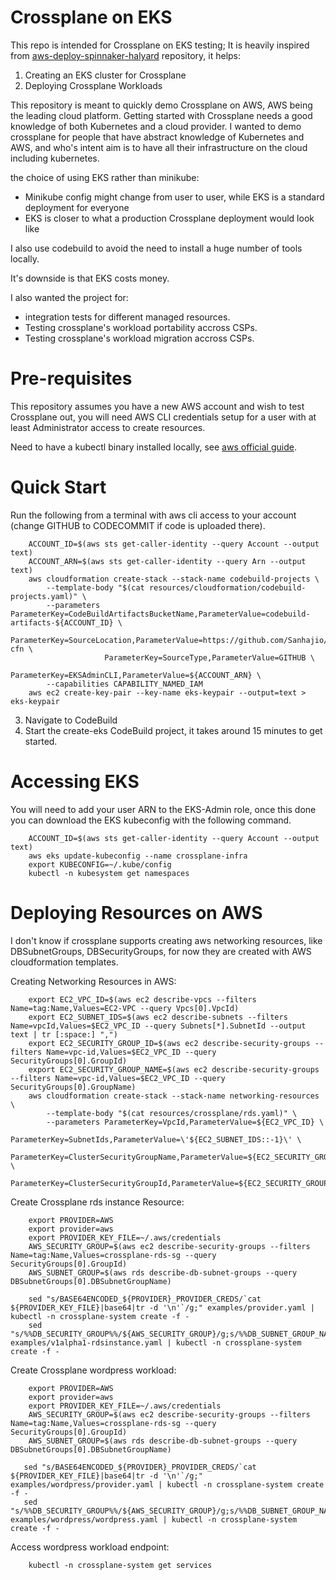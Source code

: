 # Crossplane on EKS

This repo is intended for Crossplane on EKS testing; It is heavily inspired from [aws-deploy-spinnaker-halyard](https://github.com/aws-samples/aws-deploy-spinnaker-halyard) repository, it helps:

1. Creating an EKS cluster for Crossplane
2. Deploying Crossplane Workloads

This repository is meant to quickly demo Crossplane on AWS, AWS being the leading cloud platform.
Getting started with Crossplane needs a good knowledge of both Kubernetes and a cloud provider. I wanted to demo crossplane for people that have abstract knowledge of Kubernetes and AWS, and who's intent aim is to have all their infrastructure on the cloud including kubernetes.

the choice of using EKS rather than minikube:
- Minikube config might change from user to user, while EKS is a standard deployment for everyone
- EKS is closer to what a production Crossplane deployment would look like

I also use codebuild to avoid the need to install a huge number of tools locally. 

It's downside is that EKS costs money.

I also wanted the project for:
- integration tests for different managed resources.
- Testing crossplane's workload portability accross CSPs.
- Testing crossplane's workload migration accross CSPs.

# Pre-requisites
This repository assumes you have a new AWS account and wish to test Crossplane out, you will need AWS CLI credentials setup for a user with at least Administrator access to create resources.

Need to have a kubectl binary installed locally, see [aws official guide](https://docs.aws.amazon.com/eks/latest/userguide/install-kubectl.html).

# Quick Start

Run the following from a terminal with aws cli access to your account (change GITHUB to CODECOMMIT if code is uploaded there).

```
    ACCOUNT_ID=$(aws sts get-caller-identity --query Account --output text)
    ACCOUNT_ARN=$(aws sts get-caller-identity --query Arn --output text)
    aws cloudformation create-stack --stack-name codebuild-projects \
        --template-body "$(cat resources/cloudformation/codebuild-projects.yaml)" \
        --parameters ParameterKey=CodeBuildArtifactsBucketName,ParameterValue=codebuild-artifacts-${ACCOUNT_ID} \
                     ParameterKey=SourceLocation,ParameterValue=https://github.com/Sanhajio/crossplane-cfn \
                     ParameterKey=SourceType,ParameterValue=GITHUB \
                     ParameterKey=EKSAdminCLI,ParameterValue=${ACCOUNT_ARN} \
        --capabilities CAPABILITY_NAMED_IAM
    aws ec2 create-key-pair --key-name eks-keypair --output=text > eks-keypair
```

3. Navigate to CodeBuild
4. Start the create-eks CodeBuild project, it takes around 15 minutes to get started.


# Accessing EKS
You will need to add your user ARN to the EKS-Admin role, once this done you can download the EKS kubeconfig with the following command.

```
    ACCOUNT_ID=$(aws sts get-caller-identity --query Account --output text)
    aws eks update-kubeconfig --name crossplane-infra
    export KUBECONFIG=~/.kube/config
    kubectl -n kubesystem get namespaces
```


# Deploying Resources on AWS

I don't know if crossplane supports creating aws networking resources, like DBSubnetGroups, DBSecurityGroups, for now they are created with AWS cloudformation templates.

Creating Networking Resources in AWS:
```
    export EC2_VPC_ID=$(aws ec2 describe-vpcs --filters Name=tag:Name,Values=EC2-VPC --query Vpcs[0].VpcId)
    export EC2_SUBNET_IDS=$(aws ec2 describe-subnets --filters Name=vpcId,Values=$EC2_VPC_ID --query Subnets[*].SubnetId --output text | tr [:space:] ",")
    export EC2_SECURITY_GROUP_ID=$(aws ec2 describe-security-groups --filters Name=vpc-id,Values=$EC2_VPC_ID --query SecurityGroups[0].GroupId)
    export EC2_SECURITY_GROUP_NAME=$(aws ec2 describe-security-groups --filters Name=vpc-id,Values=$EC2_VPC_ID --query SecurityGroups[0].GroupName)
    aws cloudformation create-stack --stack-name networking-resources \
        --template-body "$(cat resources/crossplane/rds.yaml)" \
        --parameters ParameterKey=VpcId,ParameterValue=${EC2_VPC_ID} \
                     ParameterKey=SubnetIds,ParameterValue=\'${EC2_SUBNET_IDS::-1}\' \
                     ParameterKey=ClusterSecurityGroupName,ParameterValue=${EC2_SECURITY_GROUP_NAME} \
                     ParameterKey=ClusterSecurityGroupId,ParameterValue=${EC2_SECURITY_GROUP_ID}

```

Create Crossplane rds instance Resource:
```
    export PROVIDER=AWS
    export provider=aws
    export PROVIDER_KEY_FILE=~/.aws/credentials
    AWS_SECURITY_GROUP=$(aws ec2 describe-security-groups --filters Name=tag:Name,Values=crossplane-rds-sg --query SecurityGroups[0].GroupId)
    AWS_SUBNET_GROUP=$(aws rds describe-db-subnet-groups --query DBSubnetGroups[0].DBSubnetGroupName)

    sed "s/BASE64ENCODED_${PROVIDER}_PROVIDER_CREDS/`cat ${PROVIDER_KEY_FILE}|base64|tr -d '\n'`/g;" examples/provider.yaml | kubectl -n crossplane-system create -f -
    sed "s/%%DB_SECURITY_GROUP%%/${AWS_SECURITY_GROUP}/g;s/%%DB_SUBNET_GROUP_NAME%%/${AWS_SUBNET_GROUP}/g" examples/v1alpha1-rdsinstance.yaml | kubectl -n crossplane-system create -f -
```

Create Crossplane wordpress workload:
```
    export PROVIDER=AWS
    export provider=aws
    export PROVIDER_KEY_FILE=~/.aws/credentials
    AWS_SECURITY_GROUP=$(aws ec2 describe-security-groups --filters Name=tag:Name,Values=crossplane-rds-sg --query SecurityGroups[0].GroupId)
    AWS_SUBNET_GROUP=$(aws rds describe-db-subnet-groups --query DBSubnetGroups[0].DBSubnetGroupName)

   sed "s/BASE64ENCODED_${PROVIDER}_PROVIDER_CREDS/`cat ${PROVIDER_KEY_FILE}|base64|tr -d '\n'`/g;" examples/wordpress/provider.yaml | kubectl -n crossplane-system create -f -
   sed "s/%%DB_SECURITY_GROUP%%/${AWS_SECURITY_GROUP}/g;s/%%DB_SUBNET_GROUP_NAME%%/${AWS_SUBNET_GROUP}/g" examples/wordpress/wordpress.yaml | kubectl -n crossplane-system create -f -

```

Access wordpress workload endpoint:

```
    kubectl -n crossplane-system get services
```
